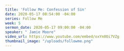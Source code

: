 ```yaml
---
title: 'Follow Me: Confession of Sin'
date: 2020-05-17 08:54:00 -04:00
series: Follow Me
week: 5
sermon_date: 2020-05-17 09:00:00 -04:00
speaker: " Jamie Moore"
video_url: https://www.youtube.com/embed/oxYn0Oi7VZg
thumbnail_image: "/uploads/followme.png"
---
```


